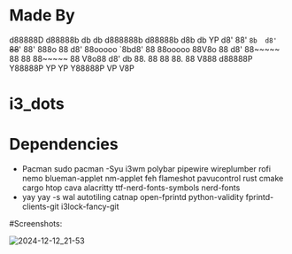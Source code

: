 # Made By

d88888D d88888b db    db d888888b d88888b d8b   db 
YP  d8' 88'     `8b  d8' `~~88~~' 88'     888o  88 
   d8'  88ooooo  `8bd8'     88    88ooooo 88V8o 88 
  d8'   88~~~~~    88       88    88~~~~~ 88 V8o88 
 d8' db 88.        88       88    88.     88  V888 
d88888P Y88888P    YP       YP    Y88888P VP   V8P 
         
# i3_dots


# Dependencies
- Pacman
sudo pacman -Syu i3wm polybar pipewire wireplumber rofi nemo blueman-applet nm-applet feh flameshot pavucontrol rust cmake cargo htop cava alacritty ttf-nerd-fonts-symbols nerd-fonts
- yay
yay -s wal autotiling catnap open-fprintd python-validity fprintd-clients-git i3lock-fancy-git

#Screenshots:

![2024-12-12_21-53](https://github.com/user-attachments/assets/987df2de-6f1b-46bd-92c3-1ff018e7f53e)

